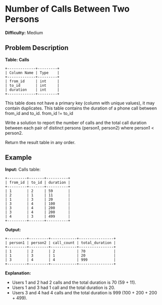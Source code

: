 # Number of Calls Between Two Persons

**Difficulty:** Medium

## Problem Description

**Table: Calls**

```
+-------------+---------+
| Column Name | Type    |
+-------------+---------+
| from_id     | int     |
| to_id       | int     |
| duration    | int     |
+-------------+---------+
```

This table does not have a primary key (column with unique values), it may contain duplicates.
This table contains the duration of a phone call between from_id and to_id.
from_id != to_id

Write a solution to report the number of calls and the total call duration between each pair of distinct persons (person1, person2) where person1 < person2.

Return the result table in any order.

## Example

**Input:**
Calls table:
```
+---------+-------+----------+
| from_id | to_id | duration |
+---------+-------+----------+
| 1       | 2     | 59       |
| 2       | 1     | 11       |
| 1       | 3     | 20       |
| 3       | 4     | 100      |
| 3       | 4     | 200      |
| 3       | 4     | 200      |
| 4       | 3     | 499      |
+---------+-------+----------+
```

**Output:**
```
+---------+---------+------------+----------------+
| person1 | person2 | call_count | total_duration |
+---------+---------+------------+----------------+
| 1       | 2       | 2          | 70             |
| 1       | 3       | 1          | 20             |
| 3       | 4       | 4          | 999            |
+---------+---------+------------+----------------+
```

**Explanation:**
- Users 1 and 2 had 2 calls and the total duration is 70 (59 + 11).
- Users 1 and 3 had 1 call and the total duration is 20.
- Users 3 and 4 had 4 calls and the total duration is 999 (100 + 200 + 200 + 499).

